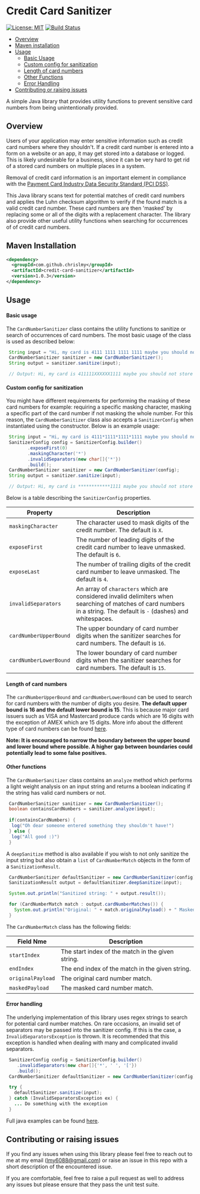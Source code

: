 # Credit Card Sanitizer

[![License: MIT](https://img.shields.io/badge/License-MIT-yellow.svg)](https://opensource.org/licenses/MIT)
[![Build Status](https://travis-ci.com/chrislmy/credit-card-sanitzer.svg?branch=master)](https://travis-ci.com/chrislmy/credit-card-sanitzer)

* [Overview](#overview)
* [Maven installation](#maven-installation)
* [Usage](#usage)
  * [Basic Usage](#basic-usage)
  * [Custom config for sanitization](#custom-config-for-sanitization)
  * [Length of card numbers](#length-of-card-numbers)
  * [Other Functions](#other-functions)
  * [Error Handling](#error-handling)
* [Contributing or raising issues](#contributing-or-raising-issues)

A simple Java library that provides utility functions to prevent sensitive card numbers from being 
unintentionally provided.

## Overview
Users of your application may enter sensitive information such as credit card numbers where they 
shouldn't. If a credit card number is entered into a form on a website or an app, it may get stored 
into a database or logged. This is likely undesirable for a business, since it can
be very hard to get rid of a stored card numbers on multiple places in a system.

Removal of credit card information is an important element in compliance with the [Payment Card Industry
Data Security Standard (PCI DSS)](https://www.pcisecuritystandards.org).

This Java library scans text for potential matches of credit card numbers and applies the Luhn 
checksum algorithm to verify if the found match is a valid credit card number. These card numbers 
are then 'masked' by replacing some or all of the digits with a replacement character. The library 
also provide other useful utility functions when searching for occurrences of of credit card numbers.

## Maven Installation
```xml
<dependency>
  <groupId>com.github.chrislmy</groupId>
  <artifactId>credit-card-sanitizer</artifactId>
  <version>1.0.3</version>
</dependency>
```

## Usage
#### Basic usage
The `CardNumberSanitizer` class contains the utility functions to sanitize or search of occurrences 
of card numbers. The most basic usage of the class is used as described below:

```java
 String input = "Hi, my card is 4111 1111 1111 1111 maybe you should not store that in your database!";
 CardNumberSanitizer sanitizer = new CardNumberSanitizer();
 String output = sanitizer.sanitize(input);

 // Output: Hi, my card is 411111XXXXXX1111 maybe you should not store that in your database!
```

#### Custom config for sanitization
You might have different requirements for performing the masking of these card numbers for example: 
requiring a specific masking character, masking a specific part of the card number if not masking the 
whole number. For this reason, the `CardNumberSanitizer` class also accepts a `SanitizerConfig` when 
instantiated using the constructor. Below is an example usage:

```java
 String input = "Hi, my card is 4111*1111*1111*1111 maybe you should not store that in your database!";
 SanitizerConfig config = SanitizerConfig.builder()
        .exposeFirst(0)
        .maskingCharacter('*')
        .invalidSeparators(new char[]{'*'})
        .build();
 CardNumberSanitizer sanitizer = new CardNumberSanitizer(config);
 String output = sanitizer.sanitize(input);

 // Output: Hi, my card is ************1111 maybe you should not store that in your database!
```

Below is a table describing the `SanitizerConfig` properties.

Property                  | Description
------------------------- | -----------
`maskingCharacter`        | The character used to mask digits of the credit number.  The default is `X`.
`exposeFirst`             | The number of leading digits of the credit card number to leave unmasked. The default is `6`.
`exposeLast`              | The number of trailing digits of the credit card number to leave unmasked. The default is `4`.
`invalidSeparators`       | An array of `characters` which are considered invalid delimiters when searching of matches of card numbers in a string. The default is `-` (dashes) and whitespaces.
`cardNumberUpperBound`    | The upper boundary of card number digits when the sanitizer searches for card numbers. The default is `16`.
`cardNumberLowerBound`    | The lower boundary of card number digits when the sanitizer searches for card numbers.  The default is `15`.

#### Length of card numbers
The `cardNumberUpperBound` and `cardNumberLowerBound` can be used to search for card numbers with 
the number of digits you desire. **The default upper bound is 16 and the default lower bound is 15**. 
This is because major card issuers such as VISA and Mastercard produce cards which are 16 digits 
with the exception of AMEX which are 15 digits. More info about the different type of card numbers can 
be found [here](https://en.wikipedia.org/wiki/Payment_card_number).

**Note: It is encouraged to narrow the boundary between the upper bound and lower bound where possible.
A higher gap between boundaries could potentially lead to some false positives.** 

#### Other functions
The `CardNumberSanitizer` class contains an `analyze` method which performs a light weight analysis 
on an input string and returns a boolean indicating if the string has valid card numbers or not.

```java
 CardNumberSanitizer sanitizer = new CardNumberSanitizer();
 boolean containsCardNumbers = sanitizer.analyze(input);
 
 if(containsCardNumbers) {
  log("Oh dear someone entered something they shouldn't have!")
 } else {
  log("All good :)")
 }
```

A `deepSanitize` method is also available if you wish to not only sanitize the input string but also 
obtain a `list` of `CardNumberMatch` objects in the form of a `SanitizationResult`.

```java
 CardNumberSanitizer defaultSanitizer = new CardNumberSanitizer(config);
 SanitizationResult output = defaultSanitizer.deepSanitize(input);

 System.out.println("Sanitized string: " + output.result());

 for (CardNumberMatch match : output.cardNumberMatches()) {
   System.out.println("Original: " + match.originalPayload() + " Masked: " + match.maskedPayload());
 }
```
The `CardNumberMatch` class has the following fields:

Field Nme                 | Description
------------------------- | -----------
`startIndex`         | The start index of the match in the given string.
`endIndex`           | The end index of the match in the given string.
`originalPayload`    | The original card number match.
`maskedPayload`      | The masked card number match.

#### Error handling
The underlying implementation of this library uses regex strings to search for potential card number 
matches. On rare occasions, an invalid set of separators may be passed into the sanitizer config. If this 
is the case, a `InvalidSeparatorsException` is thrown. It is recommended that this exception is handled 
when dealing with many and complicated invalid separators.

```java
 SanitizerConfig config = SanitizerConfig.builder()
    .invalidSeparators(new char[]{'*', ' ', '['})
    .build();
 CardNumberSanitizer defaultSanitizer = new CardNumberSanitizer(config);

 try {
   defaultSanitizer.sanitize(input);
 } catch (InvalidSeparatorsException ex) {
   ... Do something with the exception
 }
```
Full java examples can be found [here](https://github.com/chrislmy/credit-card-sanitzer/tree/master/examples/src/main/java/com/github/chrislmy/examples).

## Contributing or raising issues
If you find any issues when using this library please feel free to reach out to me at my email 
(lmy6088@gmail.com) or raise an issue in this repo with a short description of the encountered issue. 

If you are comfortable, feel free to raise a pull request as well to address any issues but please 
ensure that they pass the unit test suite.
